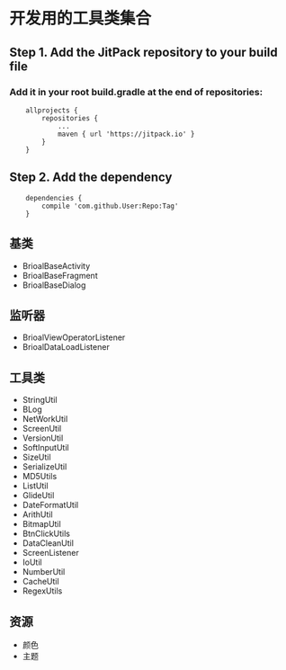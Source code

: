 # 开发用的工具类集合
## Step 1. Add the JitPack repository to your build file
### Add it in your root build.gradle at the end of repositories:
```
	allprojects {
		repositories {
			...
			maven { url 'https://jitpack.io' }
		}
	}
```
## Step 2. Add the dependency
```
	dependencies {
		compile 'com.github.User:Repo:Tag'
	}
```
## 基类
- BrioalBaseActivity
- BrioalBaseFragment
- BrioalBaseDialog

## 监听器
- BrioalViewOperatorListener
- BrioalDataLoadListener

## 工具类
- StringUtil
- BLog
- NetWorkUtil
- ScreenUtil
- VersionUtil
- SoftInputUtil
- SizeUtil
- SerializeUtil
- MD5Utils
- ListUtil
- GlideUtil
- DateFormatUtil
- ArithUtil
- BitmapUtil
- BtnClickUtils
- DataCleanUtil
- ScreenListener
- IoUtil
- NumberUtil
- CacheUtil
- RegexUtils

## 资源
- 颜色
- 主题


